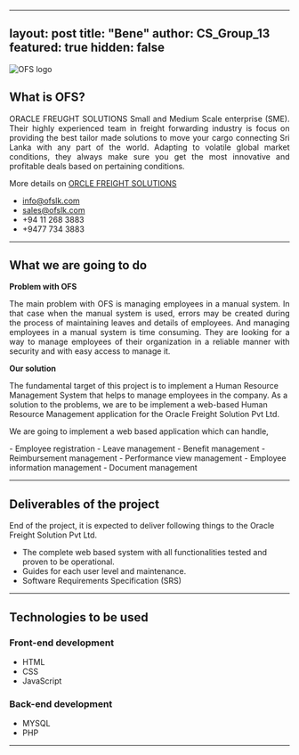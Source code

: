 
---
layout: post
title: "Bene"
author: CS_Group_13
featured: true
hidden: false
---


![OFS logo](OFS_logo.jpg)

## <strong>What is OFS?</strong>

<p align=justify>ORACLE FREUGHT SOLUTIONS Small and Medium Scale enterprise (SME). Their highly experienced team in freight forwarding industry is focus on providing the best tailor made solutions to move your cargo connecting Sri Lanka with any part of the world. Adapting to volatile global market conditions, they always make sure you get the most innovative and profitable deals based on pertaining conditions.</p>

More details on [ORCLE FREIGHT SOLUTIONS](www.ofslk.com)

- info@ofslk.com
- sales@ofslk.com
- +94 11 268 3883
- +9477 734 3883

---

## What we are going to do

<strong>Problem with OFS</strong>
<p align=justify>The main problem with OFS is managing employees in a manual system. In that case when the manual system is used, errors may be created during the process of maintaining leaves and details of employees. And managing employees in a manual system is time consuming. They are looking for a way to manage employees of their organization in a reliable manner with security and with easy access to manage it.</p>

<strong>Our solution</strong>

<p>The fundamental target of this project is to implement a Human Resource Management System that helps to manage employees in the company. As a solution to the problems, we are to be implement a web-based Human Resource Management application for the Oracle Freight Solution Pvt Ltd.</p>

<p>We are going to implement a web based application which can handle,</p>
- Employee registration
- Leave management
- Benefit management
- Reimbursement management
- Performance view management
- Employee information management
- Document management
   
---
## Deliverables of the project
End of the project, it is expected to deliver following things to the Oracle Freight Solution Pvt Ltd.
* The complete web based system with all functionalities tested and proven to be operational.
* Guides for each user level and maintenance.
* Software Requirements Specification (SRS)

---

## Technologies to be used
### Front-end development
* HTML
* CSS
* JavaScript

### Back-end development
* MYSQL
* PHP
---
